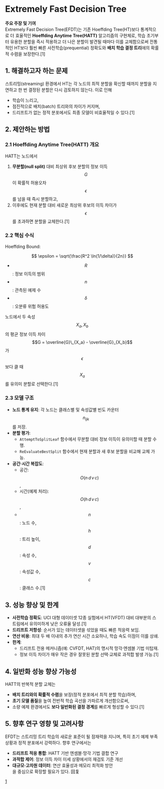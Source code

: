 # Extremely Fast Decision Tree

**주요 주장 및 기여**  
Extremely Fast Decision Tree(EFDT)는 기존 Hoeffding Tree(HT)보다 통계적으로 더 효율적인 **Hoeffding Anytime Tree(HATT)** 알고리즘의 구현체로, 학습 초기부터 유용한 분할을 즉시 적용하고 더 나은 분할이 발견될 때마다 이를 교체함으로써 전통적인 HT보다 훨씬 빠른 사전학습(prequential) 정확도와 **배치 학습 결정 트리**에의 확률적 수렴을 보장한다.[1]

## 1. 해결하고자 하는 문제  
스트리밍(streaming) 환경에서 HT는 각 노드의 최적 분할을 확신할 때까지 분할을 지연하고 한 번 결정된 분할은 다시 검토하지 않는다. 이로 인해  
- 학습이 느리고,  
- 점진적으로 배치(batch) 트리와의 차이가 커지며,  
- 드리프트가 없는 정적 분포에서도 최종 모델이 비효율적일 수 있다.[1]

## 2. 제안하는 방법  
### 2.1 Hoeffding Anytime Tree(HATT) 개요  
HATT는 노드에서  
1) **무분할(null split)** 대비 최상위 후보 분할의 정보 이득$$G$$이 확률적 허용오차$$\epsilon$$를 넘을 때 즉시 분할하고,  
2) 이후에도 현재 분할 대비 새로운 최상위 후보의 이득 차이가 $$\epsilon$$를 초과하면 분할을 교체한다.[1]

### 2.2 핵심 수식  
Hoeffding Bound:  

$$
\epsilon = \sqrt{\frac{R^2 \ln(1/\delta)}{2n}}
$$  

- $$R$$: 정보 이득의 범위  
- $$n$$: 관측된 예제 수  
- $$\delta$$: 오분류 위험 허용도  
  
노드에서 두 속성 $$X_a, X_b$$의 평균 정보 이득 차이 $$G = \overline{G}\_{X_a} - \overline{G}_{X_b}$$가 $$\epsilon$$보다 클 때 $$X_a$$를 유의미 분할로 선택한다.[1]

### 2.3 모델 구조  
- **노드 통계 유지**: 각 노드는 클래스별 및 속성값별 빈도 카운터 $$n_{ijk}$$를 저장.  
- **분할 평가**:  
  - `AttemptToSplitLeaf` 함수에서 무분할 대비 정보 이득이 유의미할 때 분할 수행.  
  - `ReEvaluateBestSplit` 함수에서 현재 분할과 새 후보 분할을 비교해 교체 가능.  
- **공간·시간 복잡도**:  
  - 공간: $$O(n \, d \, v \, c)$$,  
  - 시간(예제 처리): $$O(h \, d \, v \, c)$$,  
  - $$n$$: 노드 수, $$h$$: 트리 높이, $$d$$: 속성 수, $$v$$: 속성값 수, $$c$$: 클래스 수.[1]

## 3. 성능 향상 및 한계  
- **사전학습 정확도**: UCI 대형 데이터셋 12종 실험에서 HT(VFDT) 대비 대부분의 스트림에서 유의미하게 낮은 오류율 달성.[1]
- **드리프트 저항성**: 순서가 있는 데이터셋을 섞었을 때도 빠른 적응력 보임.  
- **연산 비용**: 최대 두 배 이내의 추가 연산 시간 소요하나, 학습 속도 이점이 이를 상쇄.  
- **한계**:  
  - 드리프트 전용 메커니즘(예: CVFDT, HAT)의 명시적 망각·엔셈블 기법 미탑재.  
  - 정보 이득 차이가 매우 작은 경우 잘못된 분할 선택·교체로 과적합 발생 가능.[1]

## 4. 일반화 성능 향상 가능성  
HATT의 반복적 분할 교체는  
- **배치 트리와의 확률적 수렴**을 보장(정적 분포에서 최적 분할 학습)하며,  
- **초기 모델 품질**을 높여 전반적 학습 곡선을 가파르게 개선함으로써,  
- 소량 예제 환경에서도 **보다 일반화된 결정 경계**를 빠르게 형성할 수 있다.[1]

## 5. 향후 연구 영향 및 고려사항  
EFDT는 스트리밍 트리 학습의 새로운 표준이 될 잠재력을 지니며, 특히 초기 예제 부족 상황과 정적 분포에서 강력하다. 향후 연구에서는  
- **드리프트 적응 통합**: HATT 기반 엔셈블·망각 기법 결합 연구  
- **과적합 제어**: 정보 이득 차이 미세 상황에서의 재검토 기준 개선  
- **대규모·고차원 데이터**: 연산 효율성과 메모리 최적화 방안  
을 중심으로 확장할 필요가 있다. 回复

[1](https://ppl-ai-file-upload.s3.amazonaws.com/web/direct-files/attachments/65988149/3e1a3f87-0dad-4725-bf78-c4df73657a7c/1802.08780v1.pdf)
